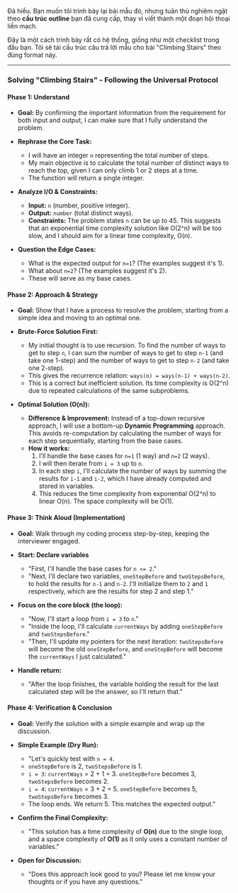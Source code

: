 Đã hiểu. Bạn muốn tôi trình bày lại bài mẫu đó, nhưng tuân thủ nghiêm ngặt theo **cấu trúc outline** bạn đã cung cấp, thay vì viết thành một đoạn hội thoại liền mạch.

Đây là một cách trình bày rất có hệ thống, giống như một checklist trong đầu bạn. Tôi sẽ tái cấu trúc câu trả lời mẫu cho bài "Climbing Stairs" theo đúng format này.

---

### **Solving "Climbing Stairs" - Following the Universal Protocol**

#### **Phase 1: Understand**

- **Goal:** By confirming the important information from the requirement for both input and output, I can make sure that I fully understand the problem.

- **Rephrase the Core Task:**
  - I will have an integer `n` representing the total number of steps.
  - My main objective is to calculate the total number of distinct ways to reach the top, given I can only climb 1 or 2 steps at a time.
  - The function will return a single integer.

- **Analyze I/O & Constraints:**
  - **Input:** `n` (number, positive integer).
  - **Output:** `number` (total distinct ways).
  - **Constraints:** The problem states `n` can be up to 45. This suggests that an exponential time complexity solution like O(2^n) will be too slow, and I should aim for a linear time complexity, O(n).

- **Question the Edge Cases:**
  - What is the expected output for `n=1`? (The examples suggest it's 1).
  - What about `n=2`? (The examples suggest it's 2).
  - These will serve as my base cases.

#### **Phase 2: Approach & Strategy**

- **Goal:** Show that I have a process to resolve the problem, starting from a simple idea and moving to an optimal one.

- **Brute-Force Solution First:**
  - My initial thought is to use recursion. To find the number of ways to get to step `n`, I can sum the number of ways to get to step `n-1` (and take one 1-step) and the number of ways to get to step `n-2` (and take one 2-step).
  - This gives the recurrence relation: `ways(n) = ways(n-1) + ways(n-2)`.
  - This is a correct but inefficient solution. Its time complexity is O(2^n) due to repeated calculations of the same subproblems.

- **Optimal Solution (O(n)):**
  - **Difference & Improvement:** Instead of a top-down recursive approach, I will use a bottom-up **Dynamic Programming** approach. This avoids re-computation by calculating the number of ways for each step sequentially, starting from the base cases.
  - **How it works:**
    1.  I'll handle the base cases for `n=1` (1 way) and `n=2` (2 ways).
    2.  I will then iterate from `i = 3` up to `n`.
    3.  In each step `i`, I'll calculate the number of ways by summing the results for `i-1` and `i-2`, which I have already computed and stored in variables.
    4.  This reduces the time complexity from exponential O(2^n) to linear O(n). The space complexity will be O(1).

#### **Phase 3: Think Aloud (Implementation)**

- **Goal:** Walk through my coding process step-by-step, keeping the interviewer engaged.

- **Start: Declare variables**
  - "First, I'll handle the base cases for `n <= 2`."
  - "Next, I'll declare two variables, `oneStepBefore` and `twoStepsBefore`, to hold the results for `n-1` and `n-2`. I'll initialize them to `2` and `1` respectively, which are the results for step 2 and step 1."

- **Focus on the core block (the loop):**
  - "Now, I'll start a loop from `i = 3` to `n`."
  - "Inside the loop, I'll calculate `currentWays` by adding `oneStepBefore` and `twoStepsBefore`."
  - "Then, I'll update my pointers for the next iteration: `twoStepsBefore` will become the old `oneStepBefore`, and `oneStepBefore` will become the `currentWays` I just calculated."

- **Handle return:**
  - "After the loop finishes, the variable holding the result for the last calculated step will be the answer, so I'll return that."

#### **Phase 4: Verification & Conclusion**

- **Goal:** Verify the solution with a simple example and wrap up the discussion.

- **Simple Example (Dry Run):**
  - "Let's quickly test with `n = 4`.
  - `oneStepBefore` is 2, `twoStepsBefore` is 1.
  - `i = 3`: `currentWays` = 2 + 1 = 3. `oneStepBefore` becomes 3, `twoStepsBefore` becomes 2.
  - `i = 4`: `currentWays` = 3 + 2 = 5. `oneStepBefore` becomes 5, `twoStepsBefore` becomes 3.
  - The loop ends. We return 5. This matches the expected output."

- **Confirm the Final Complexity:**
  - "This solution has a time complexity of **O(n)** due to the single loop, and a space complexity of **O(1)** as it only uses a constant number of variables."

- **Open for Discussion:**
  - "Does this approach look good to you? Please let me know your thoughts or if you have any questions."
